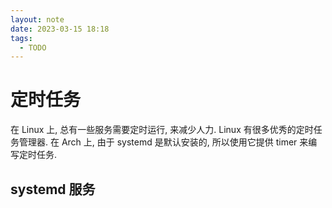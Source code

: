```yaml
---
layout: note
date: 2023-03-15 18:18
tags:
  - TODO
---
```


# 定时任务

在 Linux 上, 总有一些服务需要定时运行, 来减少人力. Linux 有很多优秀的定时任务管理器.
在 Arch 上, 由于 systemd 是默认安装的, 所以使用它提供 timer 来编写定时任务.

## systemd 服务

```

```
